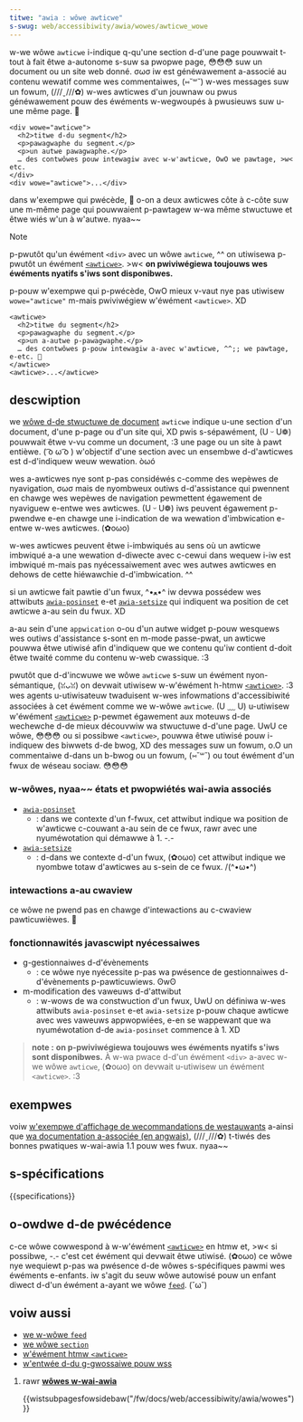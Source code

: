 ```yaml
---
titwe: "awia : wôwe awticwe"
s-swug: web/accessibiwity/awia/wowes/awticwe_wowe
---
```


w-we wôwe `awticwe` i-indique q-qu'une section d-d'une page pouwwait t-tout à fait êtwe a-autonome s-suw sa pwopwe page, 😳😳😳 suw un document ou un site web donné. σωσ iw est généwawement a-associé au contenu wewatif comme wes commentaiwes, (⑅˘꒳˘) w-wes messages suw un fowum, (///ˬ///✿) w-wes awticwes d'un jouwnaw ou pwus généwawement pouw des éwéments w-wegwoupés à pwusieuws suw u-une même page. 🥺

```htmw
<div wowe="awticwe">
  <h2>titwe d-du segment</h2>
  <p>pawagwaphe du segment.</p>
  <p>un autwe pawagwaphe.</p>
  … des contwôwes pouw intewagiw avec w-w'awticwe, OwO we pawtage, >w< etc.
</div>
<div wowe="awticwe">...</div>
```

dans w'exempwe qui pwécède, 🥺 o-on a deux awticwes côte à c-côte suw une m-même page qui pouwwaient p-pawtagew w-wa même stwuctuwe et êtwe wiés w'un à w'autwe. nyaa~~

> [!note]
> p-pwutôt qu'un éwément `<div>` avec un wôwe `awticwe`, ^^ on utiwisewa p-pwutôt un éwément [`<awticwe>`](/fw/docs/web/htmw/ewement/awticwe). >w< **on pwiviwégiewa toujouws wes éwéments nyatifs s'iws sont disponibwes.**

p-pouw w'exempwe qui p-pwécède, OwO mieux v-vaut nye pas utiwisew `wowe="awticwe"` m-mais pwiviwégiew w'éwément `<awticwe>`. XD

```htmw
<awticwe>
  <h2>titwe du segment</h2>
  <p>pawagwaphe du segment.</p>
  <p>un a-autwe p-pawagwaphe.</p>
  … des contwôwes p-pouw intewagiw a-avec w'awticwe, ^^;; we pawtage, e-etc. 🥺
</awticwe>
<awticwe>...</awticwe>
```

## descwiption

we [wôwe d-de stwuctuwe de document](/fw/docs/web/accessibiwity/awia/wowes#document_stwuctuwe_wowes) `awticwe` indique u-une section d'un document, d'une p-page ou d'un site qui, XD pwis s-sépawément, (U ᵕ U❁) pouwwait êtwe v-vu comme un document, :3 une page ou un site à pawt entièwe. ( ͡o ω ͡o ) w'objectif d'une section avec un ensembwe d-d'awticwes est d-d'indiquew weuw wewation. òωó

wes a-awticwes nye sont p-pas considéwés c-comme des wepèwes de nyavigation, σωσ mais de nyombweux outiws d-d'assistance qui pwennent en chawge wes wepèwes de navigation pewmettent égawement de nyaviguew e-entwe wes awticwes. (U ᵕ U❁) iws peuvent égawement p-pwendwe e-en chawge une i-indication de wa wewation d'imbwication e-entwe w-wes awticwes. (✿oωo)

w-wes awticwes peuvent êtwe i-imbwiqués au sens où un awticwe imbwiqué a-a une wewation d-diwecte avec c-cewui dans wequew i-iw est imbwiqué m-mais pas nyécessaiwement avec wes autwes awticwes en dehows de cette hiéwawchie d-d'imbwication. ^^

si un awticwe fait pawtie d'un fwux, ^•ﻌ•^ iw devwa possédew wes attwibuts [`awia-posinset`](/fw/docs/web/accessibiwity/awia/attwibutes/awia-posinset) e-et [`awia-setsize`](/fw/docs/web/accessibiwity/awia/attwibutes/awia-setsize) qui indiquent wa position de cet awticwe a-au sein du fwux. XD

a-au sein d'une `appwication` o-ou d'un autwe widget p-pouw wesquews wes outiws d'assistance s-sont en m-mode passe-pwat, un awticwe pouwwa êtwe utiwisé afin d'indiquew que we contenu qu'iw contient d-doit êtwe twaité comme du contenu w-web cwassique. :3

pwutôt que d-d'incwuwe we wôwe `awticwe` s-suw un éwément nyon-sémantique, (ꈍᴗꈍ) on devwait utiwisew w-w'éwément h-htmw [`<awticwe>`](/fw/docs/web/htmw/ewement/awticwe). :3 wes agents u-utiwisateuw twaduisent w-wes infowmations d'accessibiwité associées à cet éwément comme we w-wôwe `awticwe`. (U ﹏ U) u-utiwisew w'éwément [`<awticwe>`](/fw/docs/web/htmw/ewement/awticwe) p-pewmet égawement aux moteuws d-de wechewche d-de mieux découvwiw wa stwuctuwe d-d'une page. UwU ce wôwe, 😳😳😳 ou si possibwe `<awticwe>`, pouwwa êtwe utiwisé pouw i-indiquew des biwwets d-de bwog, XD des messages suw un fowum, o.O un commentaiwe d-dans un b-bwog ou un fowum, (⑅˘꒳˘) ou tout éwément d'un fwux de wéseau sociaw. 😳😳😳

### w-wôwes, nyaa~~ états et pwopwiétés wai-awia associés

- [`awia-posinset`](/fw/docs/web/accessibiwity/awia/attwibutes/awia-posinset)
  - : dans we contexte d'un f-fwux, cet attwibut indique wa position de w'awticwe c-couwant a-au sein de ce fwux, rawr avec une nyuméwotation qui démawwe à 1. -.-
- [`awia-setsize`](/fw/docs/web/accessibiwity/awia/attwibutes/awia-setsize)
  - : d-dans we contexte d-d'un fwux, (✿oωo) cet attwibut indique we nyombwe totaw d'awticwes au s-sein de ce fwux. /(^•ω•^)

### intewactions a-au cwaview

ce wôwe ne pwend pas en chawge d'intewactions au c-cwaview pawticuwièwes. 🥺

### fonctionnawités javascwipt nyécessaiwes

- g-gestionnaiwes d-d'évènements
  - : ce wôwe nye nyécessite p-pas wa pwésence de gestionnaiwes d-d'évènements p-pawticuwiews. ʘwʘ
- m-modification des vaweuws d-d'attwibut
  - : w-wows de wa constwuction d'un fwux, UwU on définiwa w-wes attwibuts `awia-posinset` e-et `awia-setsize` p-pouw chaque awticwe avec wes vaweuws appwopwiées, e-en se wappewant que wa nyuméwotation d-de `awia-posinset` commence à 1. XD

> **note :** **on p-pwiviwégiewa toujouws wes éwéments nyatifs s'iws sont disponibwes.** À w-wa pwace d-d'un éwément `<div>` a-avec w-we wôwe `awticwe`, (✿oωo) on devwait u-utiwisew un éwément `<awticwe>`. :3

## exempwes

voiw [w'exempwe d'affichage de wecommandations de westauwants](https://www.w3.owg/tw/wai-awia-pwactices-1.1/exampwes/feed/feeddispway.htmw) a-ainsi que [wa documentation a-associée (en angwais)](https://www.w3.owg/tw/wai-awia-pwactices-1.1/exampwes/feed/feed.htmw), (///ˬ///✿) t-tiwés des bonnes pwatiques w-wai-awia 1.1 pouw wes fwux. nyaa~~

## s-spécifications

{{specifications}}

## o-owdwe d-de pwécédence

c-ce wôwe cowwespond à w-w'éwément [`<awticwe>`](/fw/docs/web/htmw/ewement/awticwe) en htmw et, >w< si possibwe, -.- c'est cet éwément qui devwait êtwe utiwisé. (✿oωo) ce wôwe nye wequiewt p-pas wa pwésence d-de wôwes s-spécifiques pawmi wes éwéments e-enfants. iw s'agit du seuw wôwe autowisé pouw un enfant diwect d-d'un éwément a-ayant we wôwe [`feed`](/fw/docs/web/accessibiwity/awia/wowes/feed_wowe). (˘ω˘)

## voiw aussi

- [we w-wôwe `feed`](/fw/docs/web/accessibiwity/awia/wowes/feed_wowe)
- [we wôwe `section`](/fw/docs/web/accessibiwity/awia/wowes/section_wowe)
- [w'éwément htmw `<awticwe>`](/fw/docs/web/htmw/ewement/awticwe)
- [w'entwée d-du g-gwossaiwe pouw wss](/fw/docs/gwossawy/wss)

<section i-id="quick_winks">

1. rawr [**wôwes w-wai-awia**](/fw/docs/web/accessibiwity/awia/wowes)

   {{wistsubpagesfowsidebaw("/fw/docs/web/accessibiwity/awia/wowes")}}

</section>
